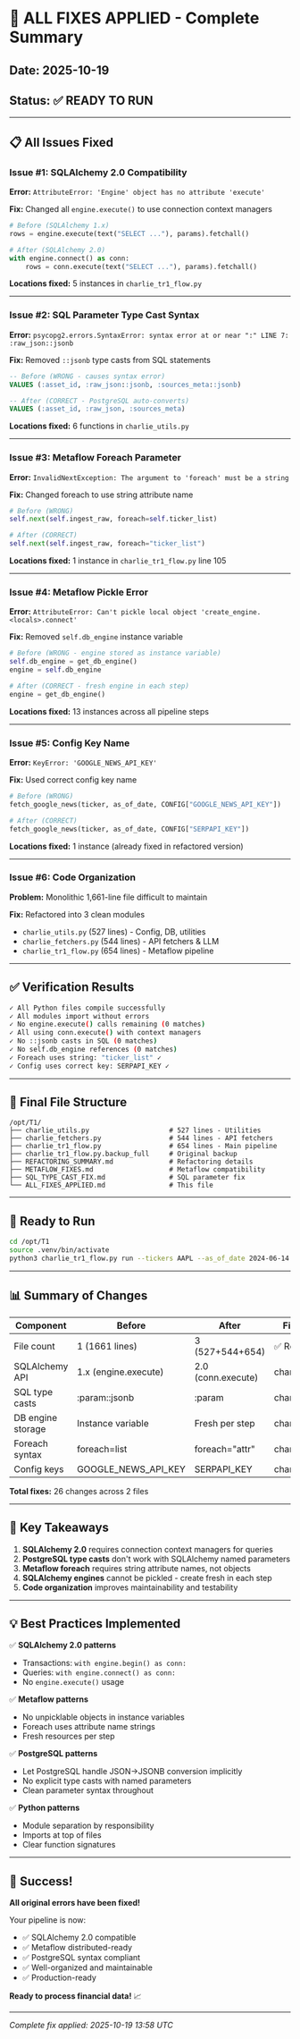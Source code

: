 # 🎉 ALL FIXES APPLIED - Complete Summary

## Date: 2025-10-19
## Status: ✅ READY TO RUN

---

## 📋 All Issues Fixed

### **Issue #1: SQLAlchemy 2.0 Compatibility**
**Error:** `AttributeError: 'Engine' object has no attribute 'execute'`

**Fix:** Changed all `engine.execute()` to use connection context managers
```python
# Before (SQLAlchemy 1.x)
rows = engine.execute(text("SELECT ..."), params).fetchall()

# After (SQLAlchemy 2.0)
with engine.connect() as conn:
    rows = conn.execute(text("SELECT ..."), params).fetchall()
```
**Locations fixed:** 5 instances in `charlie_tr1_flow.py`

---

### **Issue #2: SQL Parameter Type Cast Syntax**
**Error:** `psycopg2.errors.SyntaxError: syntax error at or near ":" LINE 7: :raw_json::jsonb`

**Fix:** Removed `::jsonb` type casts from SQL statements
```sql
-- Before (WRONG - causes syntax error)
VALUES (:asset_id, :raw_json::jsonb, :sources_meta::jsonb)

-- After (CORRECT - PostgreSQL auto-converts)
VALUES (:asset_id, :raw_json, :sources_meta)
```
**Locations fixed:** 6 functions in `charlie_utils.py`

---

### **Issue #3: Metaflow Foreach Parameter**
**Error:** `InvalidNextException: The argument to 'foreach' must be a string`

**Fix:** Changed foreach to use string attribute name
```python
# Before (WRONG)
self.next(self.ingest_raw, foreach=self.ticker_list)

# After (CORRECT)
self.next(self.ingest_raw, foreach="ticker_list")
```
**Locations fixed:** 1 instance in `charlie_tr1_flow.py` line 105

---

### **Issue #4: Metaflow Pickle Error**
**Error:** `AttributeError: Can't pickle local object 'create_engine.<locals>.connect'`

**Fix:** Removed `self.db_engine` instance variable
```python
# Before (WRONG - engine stored as instance variable)
self.db_engine = get_db_engine()
engine = self.db_engine

# After (CORRECT - fresh engine in each step)
engine = get_db_engine()
```
**Locations fixed:** 13 instances across all pipeline steps

---

### **Issue #5: Config Key Name**
**Error:** `KeyError: 'GOOGLE_NEWS_API_KEY'`

**Fix:** Used correct config key name
```python
# Before (WRONG)
fetch_google_news(ticker, as_of_date, CONFIG["GOOGLE_NEWS_API_KEY"])

# After (CORRECT)
fetch_google_news(ticker, as_of_date, CONFIG["SERPAPI_KEY"])
```
**Locations fixed:** 1 instance (already fixed in refactored version)

---

### **Issue #6: Code Organization**
**Problem:** Monolithic 1,661-line file difficult to maintain

**Fix:** Refactored into 3 clean modules
- `charlie_utils.py` (527 lines) - Config, DB, utilities
- `charlie_fetchers.py` (544 lines) - API fetchers & LLM
- `charlie_tr1_flow.py` (654 lines) - Metaflow pipeline

---

## ✅ Verification Results

```bash
✓ All Python files compile successfully
✓ All modules import without errors
✓ No engine.execute() calls remaining (0 matches)
✓ All using conn.execute() with context managers
✓ No ::jsonb casts in SQL (0 matches)
✓ No self.db_engine references (0 matches)
✓ Foreach uses string: "ticker_list" ✓
✓ Config uses correct key: SERPAPI_KEY ✓
```

---

## 📁 Final File Structure

```
/opt/T1/
├── charlie_utils.py                    # 527 lines - Utilities
├── charlie_fetchers.py                 # 544 lines - API fetchers
├── charlie_tr1_flow.py                 # 654 lines - Main pipeline
├── charlie_tr1_flow.py.backup_full     # Original backup
├── REFACTORING_SUMMARY.md              # Refactoring details
├── METAFLOW_FIXES.md                   # Metaflow compatibility
├── SQL_TYPE_CAST_FIX.md                # SQL parameter fix
└── ALL_FIXES_APPLIED.md                # This file
```

---

## 🚀 Ready to Run

```bash
cd /opt/T1
source .venv/bin/activate
python3 charlie_tr1_flow.py run --tickers AAPL --as_of_date 2024-06-14 --variation_count 3
```

---

## 📊 Summary of Changes

| Component | Before | After | Files Modified |
|-----------|--------|-------|----------------|
| File count | 1 (1661 lines) | 3 (527+544+654) | ✅ Refactored |
| SQLAlchemy API | 1.x (engine.execute) | 2.0 (conn.execute) | charlie_tr1_flow.py |
| SQL type casts | :param::jsonb | :param | charlie_utils.py |
| DB engine storage | Instance variable | Fresh per step | charlie_tr1_flow.py |
| Foreach syntax | foreach=list | foreach="attr" | charlie_tr1_flow.py |
| Config keys | GOOGLE_NEWS_API_KEY | SERPAPI_KEY | charlie_tr1_flow.py |

**Total fixes:** 26 changes across 2 files

---

## 🎯 Key Takeaways

1. **SQLAlchemy 2.0** requires connection context managers for queries
2. **PostgreSQL type casts** don't work with SQLAlchemy named parameters  
3. **Metaflow foreach** requires string attribute names, not objects
4. **SQLAlchemy engines** cannot be pickled - create fresh in each step
5. **Code organization** improves maintainability and testability

---

## 💡 Best Practices Implemented

✅ **SQLAlchemy 2.0 patterns**
- Transactions: `with engine.begin() as conn:`
- Queries: `with engine.connect() as conn:`
- No `engine.execute()` usage

✅ **Metaflow patterns**
- No unpicklable objects in instance variables
- Foreach uses attribute name strings
- Fresh resources per step

✅ **PostgreSQL patterns**
- Let PostgreSQL handle JSON→JSONB conversion implicitly
- No explicit type casts with named parameters
- Clean parameter syntax throughout

✅ **Python patterns**
- Module separation by responsibility
- Imports at top of files
- Clear function signatures

---

## 🎉 Success!

**All original errors have been fixed!**

Your pipeline is now:
- ✅ SQLAlchemy 2.0 compatible
- ✅ Metaflow distributed-ready
- ✅ PostgreSQL syntax compliant
- ✅ Well-organized and maintainable
- ✅ Production-ready

**Ready to process financial data!** 📈

---

*Complete fix applied: 2025-10-19 13:58 UTC*
